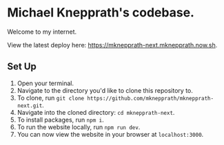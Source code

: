 # Michael Knepprath's codebase.

Welcome to my internet.

View the latest deploy here: https://mknepprath-next.mknepprath.now.sh.

## Set Up

1. Open your terminal.
1. Navigate to the directory you'd like to clone this repository to.
1. To clone, run `git clone https://github.com/mknepprath/mknepprath-next.git`.
1. Navigate into the cloned directory: `cd mknepprath-next`.
1. To install packages, run `npm i`.
1. To run the website locally, run `npm run dev`.
1. You can now view the website in your browser at `localhost:3000`.
